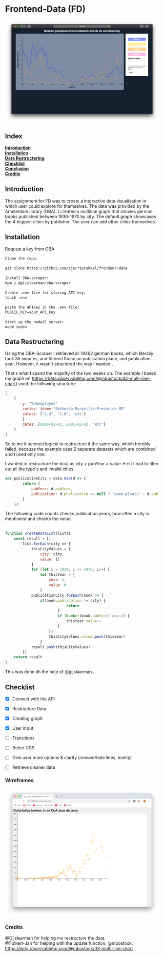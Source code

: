 # Frontend-Data (FD)
![Endresult](images/final_graph.png)

## Index
**[Introduction](#Introduction)**<br>
**[Installation](#installation)**<br>
**[Data Restructering](#data-restructering)**<br>
**[Checklist](#checklist)**<br>
**[Conclusion](#conclusion)**<br>
**[Credits](#credits)**<br>


## Introduction
The assignment for FD was to create a interactive data visualisation in which user could explore for themselves. The data was provided by the Amsterdam library (OBA). I created a multiline graph that showes german books published between 1930-1970 by city. The default graph showcases the 4 biggest cities by publisher. The user can add other cities themselves. 

## Installation
Request a key from OBA
```
Clone the repo:

git clone https://github.com/sjerrietukkel/frondend-data

Install OBA-scraper:
npm i @gijslaarman/oba-scraper

Create .env file for storing API key:
touch .env

paste the APIkey in the .env file:
PUBLIC_KEY=your_API_key

Start up the nodeJS server:
node index
```

## Data Restructering
Using the OBA-Scraper I retrieved all 19462 german books, which literally took 35 minutes, and filtered those on publication place, and publication year. However, it wasn't structered the way I wanted .


That's what I spend the majority of the two weeks on. The example I based my graph on (https://beta.observablehq.com/@mbostock/d3-multi-line-chart) used the following structure: 
```js
[
    {
        y: "%Unemployed"
        series: {name:"Bethesda-Rockville-Frederick MD"
        values: ["2.4", "2.6", 'etc']
        }
        dates: [2000-01-01, 2001-02-02, 'etc']
    }
]
```
So to me it seemed logical to restructure it the same way, which horribly failed, because the example uses 2 seperate datasets which are combined and I used only one.

I wanted to restructure the data as city > pubYear > value. 
First I had to filter out all the typo's and invalid cities

```js
var publicationCity = data.map(d => {
        return {
            pubYear: d.pubYear,
            publication: d.publication == null ? 'geen plaats' : d.publication.replace(/[^a-zA-Z ]/g, "")
        }
    })
```
The following code counts checks publication years, how often a city is mentioned and checks the value.

```js

function createDataList(list){
    const result = [];
        list.forEach(city => {
            thisCityValues = {
                city: city,
                value: []
            }
            for (let i = 1920; i <= 1970; i++) {
                let thisYear = {
                    year: i,
                    value: 0
                }
            publicationCity.forEach(book => {
                if(book.publication != city) {
                            return
                        }
                        if (Number(book.pubYear) === i) {
                            thisYear.value++
                        }
                    })
                    thisCityValues.value.push(thisYear)
                }
            result.push(thisCityValues)
        })
    return result
}

```
This was done ith the help of @gijslaarman .



## Checklist

- [x] Connect with the API
- [x] Restructure Data
- [x] Creating graph
- [x] User input
- [ ] Transitions
- [ ] Better CSS 
- [ ] Give user more options & clarity (remove/hide lines, tooltip)
- [ ] Retrieve cleaner data


### Wireframes
![Scatterplot all German books in ObA](images/screenshot_scatterplot.png)

### Credits
@Gijslaarman for helping me restructure the data. <br>
@Folkert-Jan for helping with the update function.
@mbostock: https://beta.observablehq.com/@mbostock/d3-multi-line-chart


